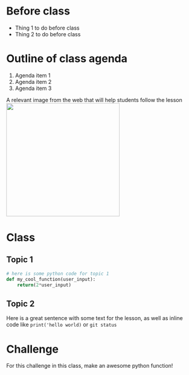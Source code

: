 # Before class

* Thing 1 to do before class
* Thing 2 to do before class

# Outline of class agenda

1. Agenda item 1
2. Agenda item 2
3. Agenda item 3
 

A relevant image from the web that will help students follow the lesson
<img src="https://res.cloudinary.com/practicaldev/image/fetch/s--M_fHUEqA--/c_limit%2Cf_auto%2Cfl_progressive%2Cq_auto%2Cw_880/https://thepracticaldev.s3.amazonaws.com/i/128hsgntnsu9bww0y8sz.png" width="300">

# Class 

## Topic 1


```python
# here is some python code for topic 1
def my_cool_function(user_input):
    return(2*user_input)
```

## Topic 2


Here is a great sentence with some text for the lesson, as well as inline code like `print('hello world)` or `git status`

# Challenge

For this challenge in this class, make an awesome python function!
